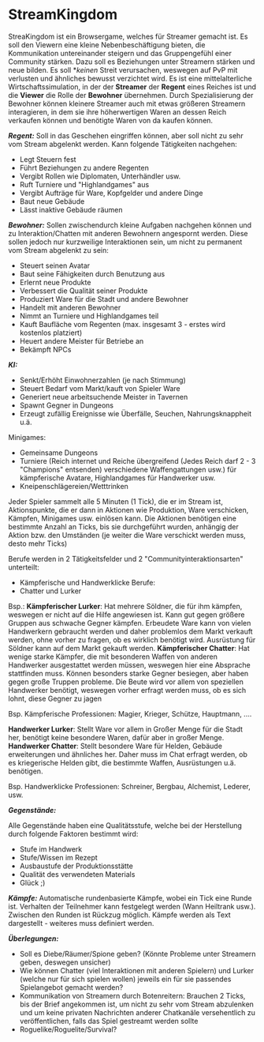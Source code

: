 # StreamKingdom

StreaKingdom ist ein Browsergame, welches für Streamer gemacht ist. Es soll den Viewern eine kleine Nebenbeschäftigung bieten, die Kommunikation untereinander steigern und das Gruppengefühl einer Community stärken. Dazu soll es Beziehungen unter Streamern stärken und neue bilden. Es soll **keinen* Streit verursachen, weswegen auf PvP mit verlusten und ähnliches bewusst verzichtet wird.
Es ist eine mittelalterliche Wirtschaftssimulation, in der der **Streamer** der **Regent** eines Reiches ist und die **Viewer** die Rolle der **Bewohner** übernehmen. Durch Spezialisierung der Bewohner können kleinere Streamer auch mit etwas größeren Streamern interagieren, in dem sie ihre höherwertigen Waren an dessen Reich verkaufen können und benötigte Waren von da kaufen können.

**_Regent:_**
Soll in das Geschehen eingriffen können, aber soll nicht zu sehr vom Stream abgelenkt werden. Kann folgende Tätigkeiten nachgehen:
- Legt Steuern fest
- Führt Beziehungen zu andere Regenten
- Vergibt Rollen wie Diplomaten, Unterhändler usw.
- Ruft Turniere und "Highlandgames" aus
- Vergibt Aufträge für Ware, Kopfgelder und andere Dinge
- Baut neue Gebäude
- Lässt inaktive Gebäude räumen

**_Bewohner:_**
Sollen zwischendurch kleine Aufgaben nachgehen können und zu Interaktion/Chatten mit anderen Bewohnern angespornt werden. Diese sollen jedoch nur kurzweilige Interaktionen sein, um nicht zu permanent vom Stream abgelenkt zu sein:
- Steuert seinen Avatar
- Baut seine Fähigkeiten durch Benutzung aus
- Erlernt neue Produkte
- Verbessert die Qualität seiner Produkte
- Produziert Ware für die Stadt und andere Bewohner
- Handelt mit anderen Bewohner
- Nimmt an Turniere und Highlandgames teil
- Kauft Baufläche vom Regenten (max. insgesamt 3 - erstes wird kostenlos platziert)
- Heuert andere Meister für Betriebe an
- Bekämpft NPCs

**_KI:_**
- Senkt/Erhöht Einwohnerzahlen (je nach Stimmung)
- Steuert Bedarf vom Markt/kauft von Spieler Ware
- Generiert neue arbeitsuchende Meister in Tavernen
- Spawnt Gegner in Dungeons
- Erzeugt zufällig Ereignisse wie Überfälle, Seuchen, Nahrungsknappheit u.ä.

Minigames:
- Gemeinsame Dungeons
- Turniere (Reich internet und Reiche übergreifend (Jedes Reich darf 2 - 3 "Champions" entsenden) verschiedene Waffengattungen usw.) für kämpferische Avatare, Highlandgames für Handwerker usw.
- Kneipenschlägereien/Wetttrinken

Jeder Spieler sammelt alle 5 Minuten (1 Tick), die er im Stream ist, Aktionspunkte, die er dann in Aktionen wie Produktion, Ware verschicken, Kämpfen, Minigames usw. einlösen kann. Die Aktionen benötigen eine bestimmte Anzahl an Ticks, bis sie durchgeführt wurden, anhängig der Aktion bzw. den Umständen (je weiter die Ware verschickt werden muss, desto mehr Ticks)

Berufe werden in 2 Tätigkeitsfelder und 2 "Communityinteraktionsarten" unterteilt:

- Kämpferische und Handwerklicke Berufe:
- Chatter und Lurker

Bsp.:
**Kämpferischer Lurker**: Hat mehrere Söldner, die für ihm kämpfen, weswegen er nicht auf die Hilfe angewiesen ist. Kann gut gegen größere Gruppen aus schwache Gegner kämpfen. Erbeudete Ware kann von vielen Handwerkern gebraucht werden und daher problemlos dem Markt verkauft werden, ohne vorher zu fragen, ob es wirklich benötigt wird. Ausrüstung für Söldner kann auf dem Markt gekauft werden.
**Kämpferischer Chatter**: Hat wenige starke Kämpfer, die mit besonderen Waffen von anderen Handwerker ausgestattet werden müssen, weswegen hier eine Absprache stattfinden muss. Können besonders starke Gegner besiegen, aber haben gegen große Truppen probleme. Die Beute wird vor allem von speziellen Handwerker benötigt, weswegen vorher erfragt werden muss, ob es sich lohnt, diese Gegner zu jagen

Bsp. Kämpferische Professionen: Magier, Krieger, Schütze, Hauptmann, ....

**Handwerker Lurker**: Stellt Ware vor allem in Großer Menge für die Stadt her, benötigt keine besondere Waren, dafür aber in großer Menge.
**Handwerker Chatter**: Stellt besondere Ware für Helden, Gebäude erweiterungen und ähnliches her. Daher muss im Chat erfragt werden, ob es kriegerische Helden gibt, die bestimmte Waffen, Ausrüstungen u.ä. benötigen.

Bsp. Handwerklicke Professionen: Schreiner, Bergbau, Alchemist, Lederer, usw.

**_Gegenstände:_**

Alle Gegenstände haben eine Qualitätsstufe, welche bei der Herstellung durch folgende Faktoren bestimmt wird:
- Stufe im Handwerk
- Stufe/Wissen im Rezept
- Ausbaustufe der Produktionsstätte
- Qualität des verwendeten Materials
- Glück ;)

**_Kämpfe:_**
Automatische rundenbasierte Kämpfe, wobei ein Tick eine Runde ist. Verhalten der Teilnehmer kann festgelegt werden (Wann Heiltrank usw.). Zwischen den Runden ist Rückzug möglich. Kämpfe werden als Text dargestellt - weiteres muss definiert werden.

**_Überlegungen:_**
- Soll es Diebe/Räumer/Spione geben? (Könnte Probleme unter Streamern geben, deswegen unsicher)
- Wie können Chatter (viel Interaktionen mit anderen Spielern) und Lurker (welche nur für sich spielen wollen) jeweils ein für sie passendes Spielangebot gemacht werden?
- Kommunikation von Streamern durch Botenreitern: Brauchen 2 Ticks, bis der Brief angekommen ist, um nicht zu sehr vom Stream abzulenken und um keine privaten Nachrichten anderer Chatkanäle versehentlich zu veröffentlichen, falls das Spiel gestreamt werden sollte
- Roguelike/Roguelite/Survival?
